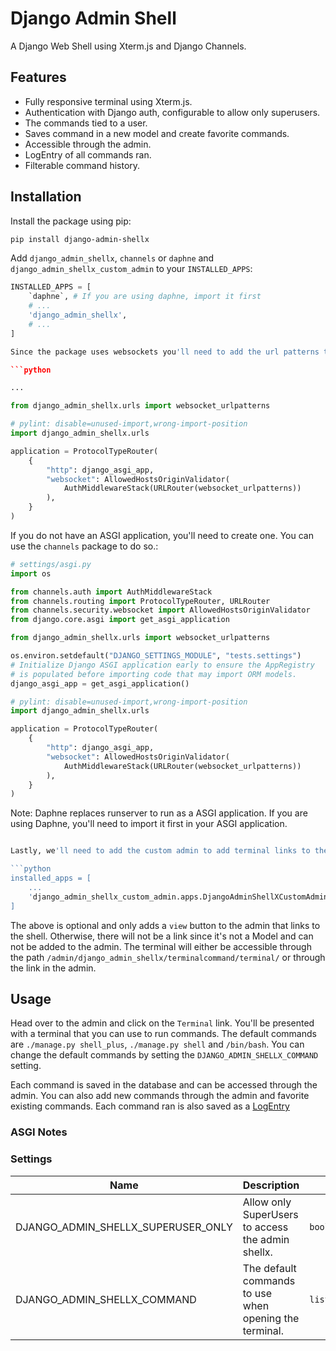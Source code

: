 # Django Admin Shell

A Django Web Shell using Xterm.js and Django Channels.

## Features

- Fully responsive terminal using Xterm.js.
- Authentication with Django auth, configurable to allow only superusers.
- The commands tied to a user.
- Saves command in a new model and create favorite commands.
- Accessible through the admin.
- LogEntry of all commands ran.
- Filterable command history.

## Installation

Install the package using pip:

```bash
pip install django-admin-shellx
```

Add `django_admin_shellx`, `channels` or `daphne` and `django_admin_shellx_custom_admin` to your `INSTALLED_APPS`:

```python
INSTALLED_APPS = [
    `daphne`, # If you are using daphne, import it first
    # ...
    'django_admin_shellx',
    # ...
]

Since the package uses websockets you'll need to add the url patterns to your ASGI application:

```python

...

from django_admin_shellx.urls import websocket_urlpatterns

# pylint: disable=unused-import,wrong-import-position
import django_admin_shellx.urls

application = ProtocolTypeRouter(
    {
        "http": django_asgi_app,
        "websocket": AllowedHostsOriginValidator(
            AuthMiddlewareStack(URLRouter(websocket_urlpatterns))
        ),
    }
)
```

If you do not have an ASGI application, you'll need to create one. You can use the `channels` package to do so.:

```python
# settings/asgi.py
import os

from channels.auth import AuthMiddlewareStack
from channels.routing import ProtocolTypeRouter, URLRouter
from channels.security.websocket import AllowedHostsOriginValidator
from django.core.asgi import get_asgi_application

from django_admin_shellx.urls import websocket_urlpatterns

os.environ.setdefault("DJANGO_SETTINGS_MODULE", "tests.settings")
# Initialize Django ASGI application early to ensure the AppRegistry
# is populated before importing code that may import ORM models.
django_asgi_app = get_asgi_application()

# pylint: disable=unused-import,wrong-import-position
import django_admin_shellx.urls

application = ProtocolTypeRouter(
    {
        "http": django_asgi_app,
        "websocket": AllowedHostsOriginValidator(
            AuthMiddlewareStack(URLRouter(websocket_urlpatterns))
        ),
    }
)
```

Note: Daphne replaces runserver to run as a ASGI application. If you are using Daphne, you'll need to import it first in your ASGI application.

```bash

Lastly, we'll need to add the custom admin to add terminal links to the admin by using a custom admin class, add the following to your `INSTALLED_APPS`:

```python
installed_apps = [
    ...
    'django_admin_shellx_custom_admin.apps.DjangoAdminShellXCustomAdminConfig',
]
```

The above is optional and only adds a `view` button to the admin that links to the shell. Otherwise, there will not be a link since it's not a Model and can not be added to the admin. The terminal will either be accessible through the path `/admin/django_admin_shellx/terminalcommand/terminal/` or through the link in the admin.

## Usage

Head over to the admin and click on the `Terminal` link. You'll be presented with a terminal that you can use to run commands. The default commands are `./manage.py shell_plus`, `./manage.py shell` and `/bin/bash`. You can change the default commands by setting the `DJANGO_ADMIN_SHELLX_COMMAND` setting.

Each command is saved in the database and can be accessed through the admin. You can also add new commands through the admin and favorite existing commands. Each command ran is also saved as a [LogEntry](https://docs.djangoproject.com/en/dev/ref/contrib/admin/#logentry-objects)

### ASGI Notes


### Settings

| Name | Description | Type | Default | Required |
|------|-------------|------|---------|:--------:|
| DJANGO_ADMIN_SHELLX_SUPERUSER_ONLY | Allow only SuperUsers to access the admin shellx. | `boolean` | `True` | no |
| DJANGO_ADMIN_SHELLX_COMMAND | The default commands to use when opening the terminal. | `list[list[str]]` |  [["./manage.py", "shell_plus"], ["./manage.py", "shell"], ["/bin/bash"]] | no |
